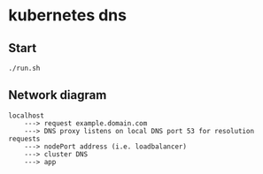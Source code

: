 # kubernetes dns

## Start
```
./run.sh
```

## Network diagram
```
localhost 
    ---> request example.domain.com
    ---> DNS proxy listens on local DNS port 53 for resolution requests
    ---> nodePort address (i.e. loadbalancer)
    ---> cluster DNS
    ---> app
```
